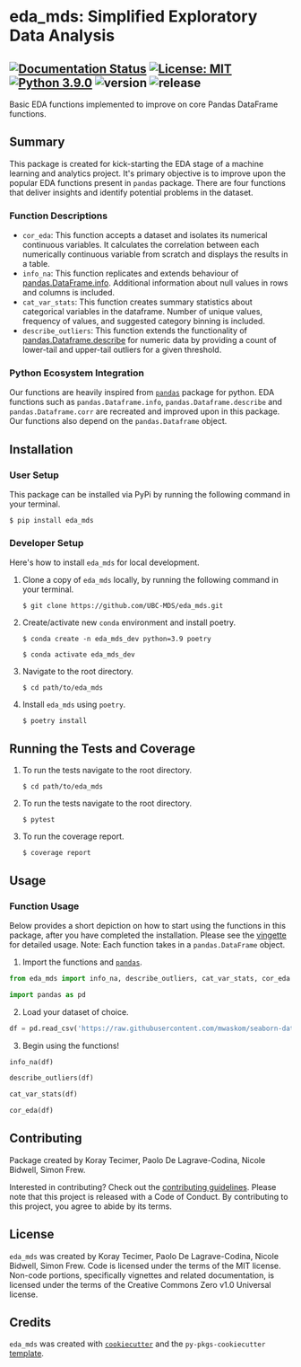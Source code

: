 # eda_mds: Simplified Exploratory Data Analysis
 
[![Documentation Status](https://readthedocs.org/projects/eda-mds/badge/?version=latest)](https://eda-mds.readthedocs.io/en/latest/?badge=latest)
[![License: MIT](https://img.shields.io/badge/License-MIT-yellow.svg)](https://opensource.org/licenses/MIT)
[![Python 3.9.0](https://img.shields.io/badge/python-3.9.0-blue.svg)](https://www.python.org/downloads/release/python-390/)
![version](https://img.shields.io/github/v/release/UBC-MDS/eda_mds)
![release](https://img.shields.io/github/release-date/UBC-MDS/eda_mds)
---

Basic EDA functions implemented to improve on core Pandas DataFrame functions.

## Summary

This package is created for kick-starting the EDA stage of a machine learning and analytics project. 
It's primary objective is to improve upon the popular EDA functions present in `pandas` package. 
There are four functions that deliver insights and identify potential problems in the dataset. 

### Function Descriptions
- `cor_eda`: This function accepts a dataset and isolates its numerical continuous variables. 
It calculates the correlation between each numerically continuous variable from scratch and displays the results in a table.
- `info_na`: This function replicates and extends behaviour of [pandas.DataFrame.info](https://pandas.pydata.org/docs/reference/api/pandas.DataFrame.info.html). 
Additional information about null values in rows and columns is included. 
- `cat_var_stats`: This function creates summary statistics about categorical variables in the dataframe. 
Number of unique values, frequency of values, and suggested category binning is included.
- `describe_outliers`: This function extends the functionality of [pandas.Dataframe.describe](https://pandas.pydata.org/docs/reference/api/pandas.DataFrame.describe.html) for numeric data by providing a count of lower-tail and upper-tail outliers for a given threshold.

### Python Ecosystem Integration

Our functions are heavily inspired from [`pandas`](https://github.com/pandas-dev/pandas) package for python. 
EDA functions such as `pandas.Dataframe.info`, `pandas.Dataframe.describe` and `pandas.Dataframe.corr` are recreated and improved upon in this package.
Our functions also depend on the `pandas.Dataframe` object.

## Installation

### User Setup

This package can be installed via PyPi by running the following command in your terminal.

```console
$ pip install eda_mds
```

### Developer Setup

Here's how to install `eda_mds` for local development.

1. Clone a copy of `eda_mds` locally, by running the following command in your terminal.
    ```console
    $ git clone https://github.com/UBC-MDS/eda_mds.git
    ```
2. Create/activate new `conda` environment and install poetry.

    ```console
    $ conda create -n eda_mds_dev python=3.9 poetry
    ```

    ```console
    $ conda activate eda_mds_dev 
    ```
4. Navigate to the root directory.
    ```console
    $ cd path/to/eda_mds
    ```

3. Install `eda_mds` using `poetry`.

    ```console
    $ poetry install
    ```

## Running the Tests and Coverage
1. To run the tests navigate to the root directory. 
    ```console
    $ cd path/to/eda_mds
    ```
2. To run the tests navigate to the root directory.
    ```console
    $ pytest
    ```
3. To run the coverage report.
    ```console
    $ coverage report
    ```     

## Usage

### Function Usage

Below provides a short depiction on how to start using the functions in this package, after you have completed the installation. Please see the [vingette](https://eda-mds.readthedocs.io/en/latest/example.html) for detailed usage. Note: Each function takes in a `pandas.DataFrame` object.

1. Import the functions and [`pandas`](https://github.com/pandas-dev/pandas).

```python
from eda_mds import info_na, describe_outliers, cat_var_stats, cor_eda

import pandas as pd
```
2. Load your dataset of choice. 

```python
df = pd.read_csv('https://raw.githubusercontent.com/mwaskom/seaborn-data/master/titanic.csv')
```

3. Begin using the functions! 

```python
info_na(df)
```
```python
describe_outliers(df)
```
```python
cat_var_stats(df)
```
```python
cor_eda(df)
```

## Contributing
Package created by Koray Tecimer, Paolo De Lagrave-Codina, Nicole Bidwell, Simon Frew.

Interested in contributing? Check out the [contributing guidelines](CONTRIBUTING.md). 
Please note that this project is released with a Code of Conduct. By contributing to this project, you agree to abide by its terms.

## License

`eda_mds` was created by Koray Tecimer, Paolo De Lagrave-Codina, Nicole Bidwell, Simon Frew. 
Code is licensed under the terms of the MIT license. 
Non-code portions, specifically vignettes and related documentation, is licensed under the terms of the Creative Commons Zero v1.0 Universal license.

## Credits

`eda_mds` was created with [`cookiecutter`](https://cookiecutter.readthedocs.io/en/latest/) and
the `py-pkgs-cookiecutter` [template](https://github.com/py-pkgs/py-pkgs-cookiecutter).
